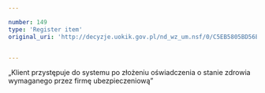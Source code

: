 ```yaml
---

number: 149
type: 'Register item'
original_uri: 'http://decyzje.uokik.gov.pl/nd_wz_um.nsf/0/C5EB5805BD56EFE7C12572DD00329441?OpenDocument'


---
```


„Klient przystępuje do systemu po złożeniu oświadczenia o stanie zdrowia wymaganego przez firmę ubezpieczeniową”
